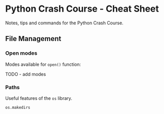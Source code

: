 # Python Crash Course - Cheat Sheet

Notes, tips and commands for the Python Crash Course.


## File Management

### Open modes

Modes available for `open()` function:

TODO - add modes

### Paths

Useful features of the `os` library.

`os.makedirs`
